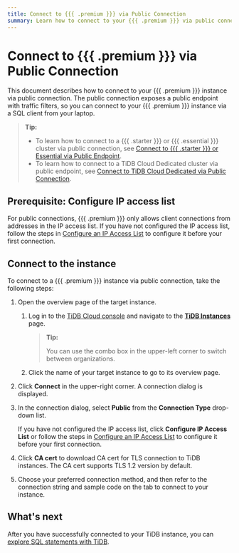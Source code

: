 ```yaml
---
title: Connect to {{{ .premium }}} via Public Connection
summary: Learn how to connect to your {{{ .premium }}} via public connection.
---
```


# Connect to {{{ .premium }}} via Public Connection

This document describes how to connect to your {{{ .premium }}} instance via public connection. The public connection exposes a public endpoint with traffic filters, so you can connect to your {{{ .premium }}} instance via a SQL client from your laptop.

> **Tip:**
>
> - To learn how to connect to a {{{ .starter }}} or {{{ .essential }}} cluster via public connection, see [Connect to {{{ .starter }}} or Essential via Public Endpoint](/tidb-cloud/connect-via-standard-connection-serverless.md).
> - To learn how to connect to a TiDB Cloud Dedicated cluster via public endpoint, see [Connect to TiDB Cloud Dedicated via Public Connection](/tidb-cloud/connect-via-standard-connection.md).

## Prerequisite: Configure IP access list

For public connections, {{{ .premium }}} only allows client connections from addresses in the IP access list. If you have not configured the IP access list, follow the steps in [Configure an IP Access List](/tidb-cloud/premium/configure-ip-access-list-premium.md) to configure it before your first connection.

## Connect to the instance

To connect to a {{{ .premium }}} instance via public connection, take the following steps:

1. Open the overview page of the target instance.

    1. Log in to the [TiDB Cloud console](https://tidbcloud.com/) and navigate to the [**TiDB Instances**](https://tidbcloud.com/tidbs) page.

        > **Tip:**
        >
        > You can use the combo box in the upper-left corner to switch between organizations.

    2. Click the name of your target instance to go to its overview page.

2. Click **Connect** in the upper-right corner. A connection dialog is displayed.

3. In the connection dialog, select **Public** from the **Connection Type** drop-down list.

    If you have not configured the IP access list, click **Configure IP Access List** or follow the steps in [Configure an IP Access List](/tidb-cloud/premium/configure-ip-access-list-premium.md) to configure it before your first connection.

4. Click **CA cert** to download CA cert for TLS connection to TiDB instances. The CA cert supports TLS 1.2 version by default.

5. Choose your preferred connection method, and then refer to the connection string and sample code on the tab to connect to your instance.

## What's next

After you have successfully connected to your TiDB instance, you can [explore SQL statements with TiDB](/basic-sql-operations.md).
